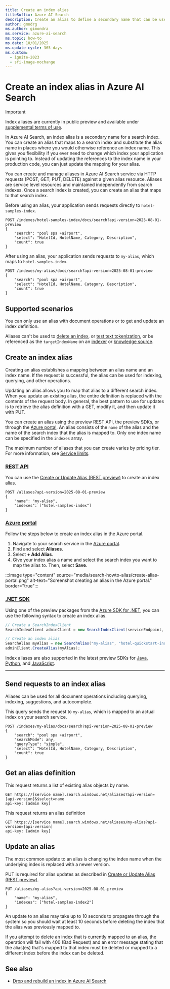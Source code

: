 ```yaml
---
title: Create an index alias
titleSuffix: Azure AI Search
description: Create an alias to define a secondary name that can be used to refer to an index for querying, indexing, and other operations.
author: gmndrg
ms.author: gimondra
ms.service: azure-ai-search
ms.topic: how-to
ms.date: 10/01/2025
ms.update-cycle: 365-days
ms.custom:
  - ignite-2023
  - sfi-image-nochange
---
```


# Create an index alias in Azure AI Search

> [!IMPORTANT]
> Index aliases are currently in public preview and available under [supplemental terms of use](https://azure.microsoft.com/support/legal/preview-supplemental-terms/).

In Azure AI Search, an index alias is a secondary name for a search index. You can create an alias that maps to a search index and substitute the alias name in places where you would otherwise reference an index name. This gives you flexibility if you ever need to change which index your application is pointing to. Instead of updating the references to the index name in your production code, you can just update the mapping for your alias.

You can create and manage aliases in Azure AI Search service via HTTP requests (POST, GET, PUT, DELETE) against a given alias resource. Aliases are service level resources and maintained independently from search indexes. Once a search index is created, you can create an alias that maps to that search index.

Before using an alias, your application sends requests directly to `hotel-samples-index`.

```http
POST /indexes/hotel-samples-index/docs/search?api-version=2025-08-01-preview
{
    "search": "pool spa +airport",
    "select": "HotelId, HotelName, Category, Description",
    "count": true
}
```

After using an alias, your application sends requests to `my-alias`, which maps to `hotel-samples-index`.

```http
POST /indexes/my-alias/docs/search?api-version=2025-08-01-preview
{
    "search": "pool spa +airport",
    "select": "HotelId, HotelName, Category, Description",
    "count": true
}
```

## Supported scenarios

You can only use an alias with document operations or to get and update an index definition. 

Aliases can't be used to [delete an index](/rest/api/searchservice/indexes/delete), or [test text tokenization](/rest/api/searchservice/indexes/analyze), or be referenced as the `targetIndexName` on an [indexer](/rest/api/searchservice/indexers/create-or-update) or [knowledge source](agentic-knowledge-source-how-to-search-index.md).

## Create an index alias

Creating an alias establishes a mapping between an alias name and an index name. If the request is successful, the alias can be used for indexing, querying, and other operations.

Updating an alias allows you to map that alias to a different search index. When you update an existing alias, the entire definition is replaced with the contents of the request body. In general, the best pattern to use for updates is to retrieve the alias definition with a GET, modify it, and then update it with PUT.

You can create an alias using the preview REST API, the preview SDKs, or through the [Azure portal](https://portal.azure.com). An alias consists of the `name` of the alias and the name of the search index that the alias is mapped to. Only one index name can be specified in the `indexes` array.

The maximum number of aliases that you can create varies by pricing tier. For more information, see [Service limits](search-limits-quotas-capacity.md).

### [**REST API**](#tab/rest)

You can use the [Create or Update Alias (REST preview)](/rest/api/searchservice/aliases/create-or-update?view=rest-searchservice-2025-08-01-preview&preserve-view=true) to create an index alias.

```http
POST /aliases?api-version=2025-08-01-preview
{
    "name": "my-alias",
    "indexes": ["hotel-samples-index"]
}
```

### [**Azure portal**](#tab/portal)

Follow the steps below to create an index alias in the Azure portal.

1. Navigate to your search service in the [Azure portal](https://portal.azure.com).
1. Find and select **Aliases**.
1. Select **+ Add Alias**.
1. Give your index alias a name and select the search index you want to map the alias to. Then, select **Save**.

:::image type="content" source="media/search-howto-alias/create-alias-portal.png" alt-text="Screenshot creating an alias in the Azure portal." border="true":::

### [**.NET SDK**](#tab/sdk)

Using one of the preview packages from the [Azure SDK for .NET](https://www.nuget.org/packages/Azure.Search.Documents/), you can use the following syntax to create an index alias. 

```csharp
// Create a SearchIndexClient
SearchIndexClient adminClient = new SearchIndexClient(serviceEndpoint, credential);

// Create an index alias
SearchAlias myAlias = new SearchAlias("my-alias", "hotel-quickstart-index");
adminClient.CreateAlias(myAlias);
```

Index aliases are also supported in the latest preview SDKs for [Java](https://central.sonatype.com/artifact/com.azure/azure-search-documents/versions), [Python](https://pypi.org/project/azure-search-documents/#history), and [JavaScript](https://www.npmjs.com/package/@azure/search-documents?activeTab=versions).

---

## Send requests to an index alias

Aliases can be used for all document operations including querying, indexing, suggestions, and autocomplete.

This query sends the request to `my-alias`, which is mapped to an actual index on your search service. 

```http
POST /indexes/my-alias/docs/search?api-version=2025-08-01-preview
{
    "search": "pool spa +airport",
    "searchMode": any,
    "queryType": "simple",
    "select": "HotelId, HotelName, Category, Description",
    "count": true
}
```

## Get an alias definition

This request returns a list of existing alias objects by name.

```http
GET https://[service name].search.windows.net/aliases?api-version=[api-version]&$select=name
api-key: [admin key]  
```

This request returns an alias definition

```http
GET https://[service name].search.windows.net/aliases/my-alias?api-version=[api-version]
api-key: [admin key]  
```

## Update an alias

The most common update to an alias is changing the index name when the underlying index is replaced with a newer version.

PUT is required for alias updates as described in [Create or Update Alias (REST preview)](/rest/api/searchservice/aliases/create-or-update?view=rest-searchservice-2025-08-01-preview&preserve-view=true).

```http
PUT /aliases/my-alias?api-version=2025-08-01-preview
{
    "name": "my-alias",
    "indexes": ["hotel-samples-index2"]
}
```

An update to an alias may take up to 10 seconds to propagate through the system so you should wait at least 10 seconds before deleting the index that the alias was previously mapped to.

If you attempt to delete an index that is currently mapped to an alias, the operation will fail with 400 (Bad Request) and an error message stating that the alias(es) that's mapped to that index must be deleted or mapped to a different index before the index can be deleted.

## See also

+ [Drop and rebuild an index in Azure AI Search](search-howto-reindex.md)
